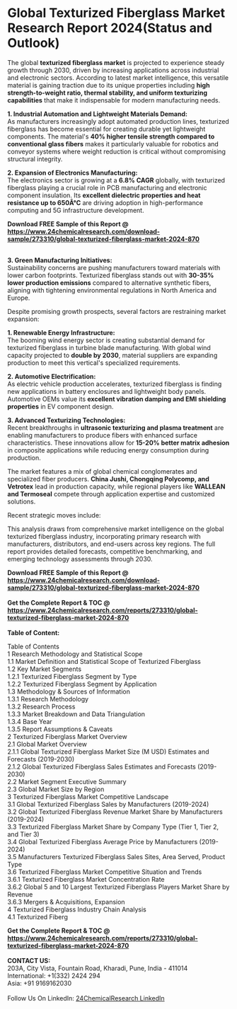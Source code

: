 <h1>Global Texturized Fiberglass Market Research Report 2024(Status and Outlook)</h1><p>The global <strong>texturized fiberglass market</strong> is projected to experience steady growth through 2030, driven by increasing applications across industrial and electronic sectors. According to latest market intelligence, this versatile material is gaining traction due to its unique properties including <strong>high strength-to-weight ratio, thermal stability, and uniform texturizing capabilities</strong> that make it indispensable for modern manufacturing needs.</p><p><strong>1. Industrial Automation and Lightweight Materials Demand:</strong><br>
As manufacturers increasingly adopt automated production lines, texturized fiberglass has become essential for creating durable yet lightweight components. The material's <strong>40% higher tensile strength compared to conventional glass fibers</strong> makes it particularly valuable for robotics and conveyor systems where weight reduction is critical without compromising structural integrity.</p><p><strong>2. Expansion of Electronics Manufacturing:</strong><br>
The electronics sector is growing at a <strong>6.8% CAGR</strong> globally, with texturized fiberglass playing a crucial role in PCB manufacturing and electronic component insulation. Its <strong>excellent dielectric properties and heat resistance up to 650Â°C</strong> are driving adoption in high-performance computing and 5G infrastructure development.</p><div><b>Download FREE Sample of this Report @ 
            <a href="https://www.24chemicalresearch.com/download-sample/273310/global-texturized-fiberglass-market-2024-870">
            https://www.24chemicalresearch.com/download-sample/273310/global-texturized-fiberglass-market-2024-870</a></b></div><br><p><strong>3. Green Manufacturing Initiatives:</strong><br>
Sustainability concerns are pushing manufacturers toward materials with lower carbon footprints. Texturized fiberglass stands out with <strong>30-35% lower production emissions</strong> compared to alternative synthetic fibers, aligning with tightening environmental regulations in North America and Europe.</p><p>Despite promising growth prospects, several factors are restraining market expansion:</p><p><strong>1. Renewable Energy Infrastructure:</strong><br>
The booming wind energy sector is creating substantial demand for texturized fiberglass in turbine blade manufacturing. With global wind capacity projected to <strong>double by 2030</strong>, material suppliers are expanding production to meet this vertical's specialized requirements.</p><p><strong>2. Automotive Electrification:</strong><br>
As electric vehicle production accelerates, texturized fiberglass is finding new applications in battery enclosures and lightweight body panels. Automotive OEMs value its <strong>excellent vibration damping and EMI shielding properties</strong> in EV component design.</p><p><strong>3. Advanced Texturizing Technologies:</strong><br>
Recent breakthroughs in <strong>ultrasonic texturizing and plasma treatment</strong> are enabling manufacturers to produce fibers with enhanced surface characteristics. These innovations allow for <strong>15-20% better matrix adhesion</strong> in composite applications while reducing energy consumption during production.</p><p>The market features a mix of global chemical conglomerates and specialized fiber producers. <strong>China Jushi, Chongqing Polycomp, and Vetrotex</strong> lead in production capacity, while regional players like <strong>WALLEAN and Termoseal</strong> compete through application expertise and customized solutions.</p><p>Recent strategic moves include:</p><p>This analysis draws from comprehensive market intelligence on the global texturized fiberglass industry, incorporating primary research with manufacturers, distributors, and end-users across key regions. The full report provides detailed forecasts, competitive benchmarking, and emerging technology assessments through 2030.</p><div><b>Download FREE Sample of this Report @ 
            <a href="https://www.24chemicalresearch.com/download-sample/273310/global-texturized-fiberglass-market-2024-870">
            https://www.24chemicalresearch.com/download-sample/273310/global-texturized-fiberglass-market-2024-870</a></b></div><br><div><b>Get the Complete Report & TOC @ 
            <a href="https://www.24chemicalresearch.com/reports/273310/global-texturized-fiberglass-market-2024-870">
            https://www.24chemicalresearch.com/reports/273310/global-texturized-fiberglass-market-2024-870</a></b></div><br>
            <b>Table of Content:</b><p>Table of Contents<br />
1 Research Methodology and Statistical Scope<br />
1.1 Market Definition and Statistical Scope of Texturized Fiberglass<br />
1.2 Key Market Segments<br />
1.2.1 Texturized Fiberglass Segment by Type<br />
1.2.2 Texturized Fiberglass Segment by Application<br />
1.3 Methodology & Sources of Information<br />
1.3.1 Research Methodology<br />
1.3.2 Research Process<br />
1.3.3 Market Breakdown and Data Triangulation<br />
1.3.4 Base Year<br />
1.3.5 Report Assumptions & Caveats<br />
2 Texturized Fiberglass Market Overview<br />
2.1 Global Market Overview<br />
2.1.1 Global Texturized Fiberglass Market Size (M USD) Estimates and Forecasts (2019-2030)<br />
2.1.2 Global Texturized Fiberglass Sales Estimates and Forecasts (2019-2030)<br />
2.2 Market Segment Executive Summary<br />
2.3 Global Market Size by Region<br />
3 Texturized Fiberglass Market Competitive Landscape<br />
3.1 Global Texturized Fiberglass Sales by Manufacturers (2019-2024)<br />
3.2 Global Texturized Fiberglass Revenue Market Share by Manufacturers (2019-2024)<br />
3.3 Texturized Fiberglass Market Share by Company Type (Tier 1, Tier 2, and Tier 3)<br />
3.4 Global Texturized Fiberglass Average Price by Manufacturers (2019-2024)<br />
3.5 Manufacturers Texturized Fiberglass Sales Sites, Area Served, Product Type<br />
3.6 Texturized Fiberglass Market Competitive Situation and Trends<br />
3.6.1 Texturized Fiberglass Market Concentration Rate<br />
3.6.2 Global 5 and 10 Largest Texturized Fiberglass Players Market Share by Revenue<br />
3.6.3 Mergers & Acquisitions, Expansion<br />
4 Texturized Fiberglass Industry Chain Analysis<br />
4.1 Texturized Fiberg</p><div><b>Get the Complete Report & TOC @ 
            <a href="https://www.24chemicalresearch.com/reports/273310/global-texturized-fiberglass-market-2024-870">
            https://www.24chemicalresearch.com/reports/273310/global-texturized-fiberglass-market-2024-870</a></b></div><br><b>CONTACT US:</b><br>
            203A, City Vista, Fountain Road, Kharadi, Pune, India - 411014<br>
            International: +1(332) 2424 294<br>
            Asia: +91 9169162030 <br><br>
            Follow Us On LinkedIn: <a href="https://www.linkedin.com/company/24chemicalresearch/">24ChemicalResearch LinkedIn</a>